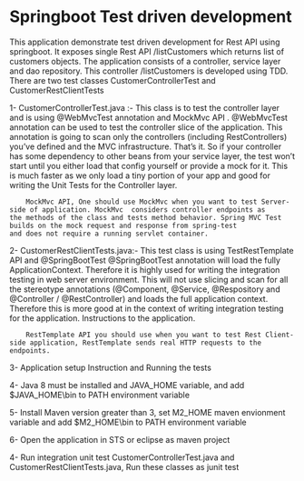 # Springboot Test driven development
This application demonstrate test driven development for Rest API using springboot. It exposes single Rest API  /listCustomers which returns list of customers objects. The application consists of a controller, service layer and dao repository. This controller  /listCustomers is developed using TDD. There are two test classes CustomerControllerTest and CustomerRestClientTests


1- CustomerControllerTest.java :- This class is to test the controller layer and is using @WebMvcTest annotation and MockMvc API .
		@WebMvcTest annotation can be used to test the controller slice of the application. This annotation is going to scan only the controllers (including 			RestControllers) you’ve defined and the MVC infrastructure. That’s it. So if your controller has some dependency to other beans from your service layer, the test 			won’t start until you either load that config yourself or provide a mock for it. This is much faster as we only load a tiny portion of your app and good for 			writing the Unit Tests for the Controller layer.

		MockMvc API, One should use MockMvc when you want to test Server-side of application. MockMvc  considers controller endpoints as 			the methods of the class and tests method behavior. Spring MVC Test builds on the mock request and response from spring-test 			and does not require a running servlet container.

2- CustomerRestClientTests.java:- This test class is using TestRestTemplate API and @SpringBootTest
		@SpringBootTest annotation will load the fully ApplicationContext. Therefore it is highly used for writing the integration testing in web server environment. This 			will not use slicing and scan for all the stereotype annotations (@Component, @Service, @Respository and @Controller / @RestController) and loads the full 			application context. Therefore this is more good at in the context of writing integration testing for the application.
			Instructions to the application.
			
		RestTemplate API you should use when you want to test Rest Client-side application, RestTemplate sends real HTTP requests to the 			endpoints.
3- Application setup Instruction and Running the tests

4- Java 8 must be installed and JAVA_HOME variable, and add $JAVA_HOME\bin to PATH environment variable

5- Install Maven version greater than 3, set M2_HOME maven envionment variable and add $M2_HOME\bin to PATH environment variable

6- Open the application in STS or eclipse as maven project

4- Run integration unit test CustomerControllerTest.java and CustomerRestClientTests.java, Run these classes as junit test




